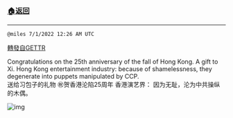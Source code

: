 ###  [:house:返回](README.md)
---


`@miles 7/1/2022 12:26 AM UTC`

[轉發自GETTR](https://gettr.com/post/p1gj3c434ba)

Congratulations on the 25th anniversary of the fall of Hong Kong. A gift to Xi. 
Hong Kong entertainment industry: because of shamelessness, they degenerate into puppets manipulated by CCP.  
送给习包子的礼物 ㊗️贺香港沦陷25周年 
香港演艺界： 因为无耻，沦为中共操纵的木偶。

![img](https://media.gettr.com/group24/origin/2022/07/01/00/f21ec02b-2305-32ca-e273-d855b69b1321/out.jpg)
